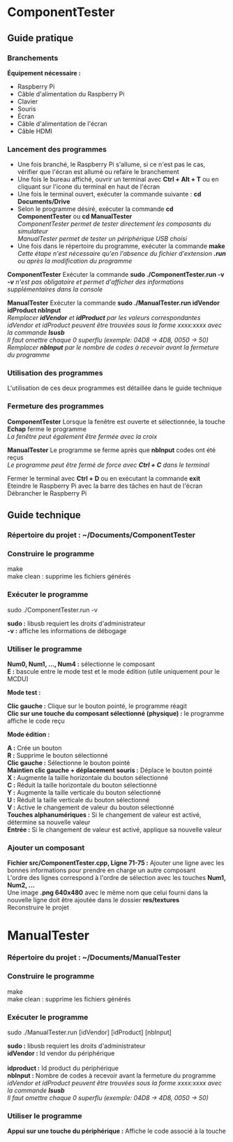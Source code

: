 
# ComponentTester

## Guide pratique

### Branchements

**Équipement nécessaire :**
- Raspberry Pi
- Câble d'alimentation du Raspberry Pi
- Clavier
- Souris
- Écran
- Câble d'alimentation de l'écran
- Câble HDMI

### Lancement des programmes

- Une fois branché, le Raspberry Pi s'allume, si ce n'est pas le cas, vérifier que l'écran est allumé ou refaire le branchement<br/>
- Une fois le bureau affiché, ouvrir un terminal avec **Ctrl + Alt + T** ou en cliquant sur l'icone du terminal en haut de l'écran<br/>
- Une fois le terminal ouvert, exécuter la commande suivante : **cd Documents/Drive**<br/>
- Selon le programme désiré, exécuter la commande **cd ComponentTester** ou **cd ManualTester**<br/>
*ComponentTester permet de tester directement les composants du simulateur*<br/>
*ManualTester permet de tester un périphérique USB choisi*<br/>
- Une fois dans le répertoire du programme, exécuter la commande **make**<br/>
*Cette étape n'est nécessaire qu'en l'absence du fichier d'extension **.run** ou après la modification du programme*<br/>

**ComponentTester**
Exécuter la commande **sudo ./ComponentTester.run -v**<br/>
***-v** n'est pas obligatoire et permet d'afficher des informations supplémentaires dans la console*<br/>

**ManualTester**
Exécuter la commande **sudo ./ManualTester.run idVendor idProduct nbInput**<br/>
*Remplacer **idVendor** et **idProduct** par les valeurs correspondantes*<br/>
*idVendor et idProduct peuvent être trouvées sous la forme xxxx:xxxx avec la commande **lsusb***<br/>
*Il faut omettre chaque 0 superflu (exemple: 04D8 -> 4D8, 0050 -> 50)*<br/>
*Remplacer **nbInput** par le nombre de codes à recevoir avant la fermeture du programme*<br/>

### Utilisation des programmes

L'utilisation de ces deux programmes est détaillée dans le guide technique<br/>

### Fermeture des programmes

**ComponentTester**
Lorsque la fenêtre est ouverte et sélectionnée, la touche **Echap** ferme le programme<br/>
*La fenêtre peut également être fermée avec la croix*<br/>

**ManualTester**
Le programme se ferme après que **nbInput** codes ont été reçus<br/>
*Le programme peut être fermé de force avec **Ctrl + C** dans le terminal*<br/>

Fermer le terminal avec **Ctrl + D** ou en exécutant la commande **exit**<br/>
Eteindre le Raspberry Pi avec la barre des tâches en haut de l'écran<br/>
Débrancher le Raspberry Pi<br/>

## Guide technique

### Répertoire du projet : ~/Documents/ComponentTester

### Construire le programme

make<br/>
make clean : supprime les fichiers générés<br/>

### Exécuter le programme

sudo ./ComponentTester.run -v<br/>

**sudo :** libusb requiert les droits d'administrateur<br/>
**-v   :** affiche les informations de débogage<br/>

### Utiliser le programme

**Num0, Num1, ..., Num4 :** sélectionne le composant<br/>
**E :** bascule entre le mode test et le mode édition (utile uniquement pour le MCDU)<br/>

**Mode test :**

**Clic gauche :** Clique sur le bouton pointé, le programme réagit<br/>
**Clic sur une touche du composant sélectionné (physique) :** le programme affiche le code reçu<br/>

**Mode édition :**

**A :** Crée un bouton<br/>
**R :** Supprime le bouton sélectionné<br/>
**Clic gauche :** Sélectionne le bouton pointé<br/>
**Maintien clic gauche + déplacement souris :** Déplace le bouton pointé<br/>
**X :** Augmente la taille horizontale du bouton sélectionné<br/>
**C :** Réduit la taille horizontale du bouton sélectionné<br/>
**Y :** Augmente la taille verticale du bouton sélectionné<br/>
**U :** Réduit la taille verticale du bouton sélectionné<br/>
**V :** Active le changement de valeur du bouton sélectionné<br/>
**Touches alphanumériques :** Si le changement de valeur est activé, détermine sa nouvelle valeur<br/>
**Entrée :** Si le changement de valeur est activé, applique sa nouvelle valeur<br/>

### Ajouter un composant

**Fichier src/ComponentTester.cpp, Ligne 71-75 :** Ajouter une ligne avec les bonnes informations pour prendre en charge un autre composant<br/>
L'ordre des lignes correspond à l'ordre de sélection avec les touches **Num1, Num2, ...**<br/>
Une image **.png 640x480** avec le même nom que celui fourni dans la nouvelle ligne doit être ajoutée dans le dossier **res/textures**<br/>
Reconstruire le projet

# ManualTester

### Répertoire du projet : ~/Documents/ManualTester

### Construire le programme

make<br/>
make clean : supprime les fichiers générés<br/>

### Exécuter le programme

sudo ./ManualTester.run [idVendor] [idProduct] [nbInput]<br/>

**sudo :** libusb requiert les droits d'administrateur<br/>
**idVendor :** Id vendor du périphérique<br/><br/>
**idproduct :** Id product du périphérique<br/>
**nbInput :** Nombre de codes à recevoir avant la fermeture du programme<br/>
*idVendor et idProduct peuvent être trouvées sous la forme xxxx:xxxx avec la commande **lsusb***<br/>
*Il faut omettre chaque 0 superflu (exemple: 04D8 -> 4D8, 0050 -> 50)*<br/>

### Utiliser le programme

**Appui sur une touche du périphérique :** Affiche le code associé à la touche<br/>
